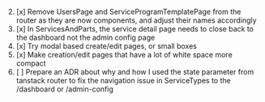 2. [x] Remove UsersPage and ServiceProgramTemplatePage from the router as they are now components, and adjust their names accordingly
3. [x] In ServicesAndParts, the service detail page needs to close back to the dashboard not the admin config page
4. [x] Try modal based create/edit pages, or small boxes
5. [x] Make creation/edit pages that have a lot of white space more compact
6. [ ] Prepare an ADR about why and how I used the state parameter from tanstack router to fix the navigation issue in ServiceTypes to the /dashboard or /admin-config